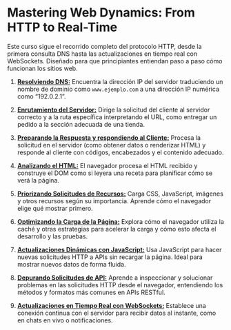 # Mastering Web Dynamics: From HTTP to Real-Time

Este curso sigue el recorrido completo del protocolo HTTP, desde la primera consulta DNS hasta las actualizaciones en tiempo real con WebSockets. Diseñado para que principiantes entiendan paso a paso cómo funcionan los sitios web.


1. [**Resolviendo DNS:**](https://github.com/4GeeksAcademy/mastering-web-dynamics-from-HTTP-to-real-time/blob/main/lessons/resolving-dns.es.md) Encuentra la dirección IP del servidor traduciendo un nombre de dominio como `www.ejemplo.com` a una dirección IP numérica como “192.0.2.1”.

2. [**Enrutamiento del Servidor:**](https://github.com/4GeeksAcademy/mastering-web-dynamics-from-HTTP-to-real-time/blob/main/lessons/server-routing.es.md) Dirige la solicitud del cliente al servidor correcto y a la ruta específica interpretando el URL, como entregar un pedido a la sección adecuada de una tienda.

3. [**Preparando la Respuesta y respondiendo al Cliente:**](https://github.com/4GeeksAcademy/mastering-web-dynamics-from-HTTP-to-real-time/blob/main/lessons/response-to-the-client.es.md) Procesa la solicitud en el servidor (como obtener datos o renderizar HTML) y responde al cliente con códigos, encabezados y el contenido adecuado.

4. [**Analizando el HTML:**](https://github.com/4GeeksAcademy/mastering-web-dynamics-from-HTTP-to-real-time/blob/main/lessons/parsing-the-html.es.md) El navegador procesa el HTML recibido y construye el DOM como si leyera una receta para planificar cómo se verá la página.

5. [**Priorizando Solicitudes de Recursos:**](https://github.com/4GeeksAcademy/mastering-web-dynamics-from-HTTP-to-real-time/blob/main/lessons/prioritizing-resource-requests.es.md) Carga CSS, JavaScript, imágenes y otros recursos según su importancia. Aprende cómo el navegador elige qué mostrar primero.

6. [**Optimizando la Carga de la Página:**](https://github.com/4GeeksAcademy/mastering-web-dynamics-from-HTTP-to-real-time/blob/main/lessons/optimizing-page-loading.es.md) Explora cómo el navegador utiliza la caché y otras estrategias para acelerar la carga y cómo esto afecta el desarrollo y las pruebas.

7. [**Actualizaciones Dinámicas con JavaScript:**](https://github.com/4GeeksAcademy/mastering-web-dynamics-from-HTTP-to-real-time/blob/main/lessons/dynamic-updates-with-javascript.es.md) Usa JavaScript para hacer nuevas solicitudes HTTP a APIs sin recargar la página. Ideal para mostrar nuevos datos de forma fluida.

8. [**Depurando Solicitudes de API:**](https://github.com/4GeeksAcademy/mastering-web-dynamics-from-HTTP-to-real-time/blob/main/lessons/debugging-api-requests.es.md) Aprende a inspeccionar y solucionar problemas en las solicitudes HTTP desde el navegador, entendiendo los métodos y formatos más comunes en APIs RESTful.

9. [**Actualizaciones en Tiempo Real con WebSockets:**](https://github.com/4GeeksAcademy/mastering-web-dynamics-from-HTTP-to-real-time/blob/main/lessons/real-time-updates-with-websockets.es.md) Establece una conexión continua con el servidor para recibir datos al instante, como en chats en vivo o notificaciones.